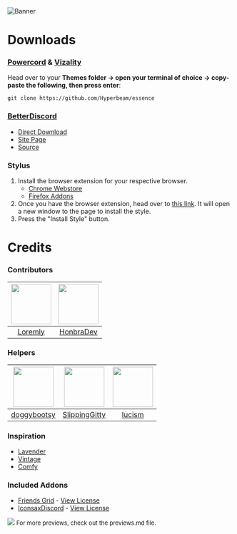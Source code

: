 <img src="https://i.imgur.com/31gnkEl.png" alt="Banner" data-canonical-src="https://i.imgur.com/31gnkEl.png" style="max-width: 100%;">

# Downloads
### **[Powercord](https://powercord.dev/) & [Vizality](https://vizality.com/)**
Head over to your **Themes folder -> open your terminal of choice -> copy-paste the following, then press enter**:
```
git clone https://github.com/Hyperbeam/essence
```

### **[BetterDiscord](https://betterdiscord.app/)**
- [Direct Download](https://betterdiscord.app/Download?id=733)
- [Site Page](https://betterdiscord.app/theme/Essence)
- [Source](https://Hyperbeam.github.io/essence/src/source.css)

### **Stylus**
1. Install the browser extension for your respective browser.
    - [Chrome Webstore](https://chrome.google.com/webstore/detail/stylus/clngdbkpkpeebahjckkjfobafhncgmne)
    - [Firefox Addons](https://addons.mozilla.org/en-US/firefox/addon/styl-us/)
2. Once you have the browser extension, head over to [this link](https://github.com/Hyperbeam/essence/raw/main/clients/stylus/essence.user.css). It will open a new window to the page to install the style.
3. Press the "Install Style" button.

# Credits
### Contributors
|<a href="https://github.com/Loremly"><img src="https://avatars.githubusercontent.com/u/86319836?v=4" width="90px" height="90px"></a>|<a href="https://github.com/HonbraDev"><img src="https://avatars.githubusercontent.com/u/54026315?v=4" width="90px" height="90px"></a>|
|:-:|:-:|
|[Loremly](https://github.com/Loremly)|[HonbraDev](https://github.com/HonbraDev)|

### Helpers
|<a href="https://github.com/doggybootsy"><img src="https://avatars.githubusercontent.com/u/71196819?v=4" width="90px" height="90px"></a>|<a href="https://github.com/SlippingGitty"><img src="https://avatars.githubusercontent.com/u/76500838?v=4" width="90px" height="90px"></a>|<a href="https://github.com/Iucism"><img src="https://avatars.githubusercontent.com/u/105166639?v=4" width="90px" height="90px"></a>|
|:-:|:-:|:-:|
|[doggybootsy](https://github.com/doggybootsy)|[SlippingGitty](https://github.com/SlippingGitty)|[Iucism](https://github.com/Iucism)|

### Inspiration
- [Lavender](https://github.com/Lavender-Discord/Lavender)
- [Vintage](https://github.com/leeprky/Vintage)
- [Comfy](https://github.com/Comfy-Themes/Discord)

### Included Addons
- [Friends Grid](https://github.com/CreArts-Community/Friends-Grid) - [View License](https://github.com/CreArts-Community/Friends-Grid/blob/master/license)
- [IconsaxDiscord](https://github.com/Lavender-Discord/IconsaxDiscord) - [View License](https://github.com/Lavender-Discord/IconsaxDiscord/blob/main/LICENSE)

<img src="https://i.imgur.com/GMnI52s.png">
<font size="2">For more previews, check out the previews.md file.</font>